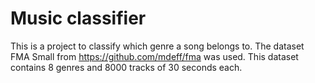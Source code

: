 # Music classifier
This is a project to classify which genre a song belongs to. 
The dataset FMA Small from https://github.com/mdeff/fma was used.
This dataset contains 8 genres and 8000 tracks of 30 seconds each.

